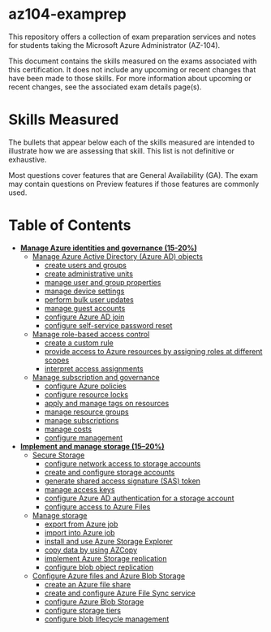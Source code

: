 # az104-examprep

This repository offers a collection of exam preparation services and notes for students taking the Microsoft Azure Administrator (AZ-104).

This document contains the skills measured on the exams associated with this certification. It does not include any upcoming or recent changes that have been made to those skills. For more information about upcoming or recent changes, see the associated exam details page(s).

# Skills Measured

The bullets that appear below each of the skills measured are intended to illustrate how we are assessing that skill. This list is not definitive or exhaustive.

Most questions cover features that are General Availability (GA). The exam may contain questions on Preview features if those features are commonly used.

# Table of Contents

- [**Manage Azure identities and governance (15-20%)**](pages/azure-identities-and-governance.md)
    - [Manage Azure Active Directory (Azure AD) objects](pages/azure-identities-and-governance.md/#manage-azure-active-directory-objects)
        - [create users and groups](pages/azure-identitites-and-governance.md/#create-users-and-groups)
        - [create administrative units](pages/azure-identitites-and-governance.md/#create-administrative-units)
        - [manage user and group properties](pages/azure-identitites-and-governance.md/#manage-user-and-group-properties)
        - [manage device settings](pages/azure-identitites-and-governance.md/#manage-device-settings)
        - [perform bulk user updates](pages/azure-identitites-and-governance.md/#perform-bulk-user-updates)
        - [manage guest accounts](pages/azure-identitites-and-governance.md/#manage-guest-accounts)
        - [configure Azure AD join](pages/azure-identitites-and-governance.md/#configure-azure-ad-join)
        - [configure self-service password reset](pages/azure-identities-and-governance.md/#configure-self-service-password-reset)
    - [Manage role-based access control](pages/azure-identities-and-governance.md/#manage-role-based-access-control)
        - [create a custom rule](pages/azure-identities-and-governance.md//#create-a-custom-rule)
        - [provide access to Azure resources by assigning roles at different scopes](pages/azure-identities-and-governance.md//#provide-access-to-azure-resources-by-assigning-roles-at-different-scopes)
        - [interpret access assignments](pages/azure-identities-and-governance.md//#interpret-access-assignments)
    - [Manage subscription and governance](pages/azure-identities-and-governance.md/#manage-subscription-and-governance)
        - [configure Azure policies](pages/azure-identities-and-governance.md//#configure-azure-policies)
        - [configure resource locks](pages/azure-identities-and-governance.md//#configure-resource-locks)
        - [apply and manage tags on resources](pages/azure-identities-and-governance.md//#apply-and-manage-tags-on-resources)
        - [manage resource groups](pages/azure-identities-and-governance.md//#manage-resource-groups)
        - [manage subscriptions](pages/azure-identities-and-governance.md//#manage-subscriptions)
        - [manage costs](pages/azure-identities-and-governance.md//#manage-costs)
        - [configure management](pages/azure-identities-and-governance.md//#configure-management-groups)
- [**Implement and manage storage (15–20%)**](pages/implement-and-manage-storage.md)
    - [Secure Storage](pages/implement-and-manage-storage.md/#secure-storage)
        - [configure network access to storage accounts](pages/implement-and-manage-storage.md/#configure-network-access-storage-accounts)
        - [create and configure storage accounts](pages/implement-and-manage-storage.md/#create-and-configure-storage-accounts)
        - [generate shared access signature (SAS) token](pages/implement-and-manage-storage.md/#generate-shared-access-signature-(sas)-tokens)
        - [manage access keys](pages/implement-and-manage-storage.md/#manage-access-keys)
        - [configure Azure AD authentication for a storage account](pages/implement-and-manage-storage.md/#configure-azure-ad-authentication-for-a-storage-account)
        - [configure access to Azure Files](pages/implement-and-manage-storage.md/#configure-access-to-azure-files)
    - [Manage storage](pages/implement-and-manage-storage.md/#manage-storage)
        - [export from Azure job](pages/implement-and-manage-storage.md/#export-from-azure-job)
        - [import into Azure job](pages/implement-and-manage-storage.md/#import-into-azure-job)
        - [install and use Azure Storage Explorer](pages/implement-and-manage-storage.md/#install-and-use-azure-storage-explorer)
        - [copy data by using AZCopy](pages/implement-and-manage-storage.md/#copy-data-by-using-AZCopy)
        - [implement Azure Storage replication](pages/implement-and-manage-storage.md/#implement-azure-storage-replication)
        - [configure blob object replication](pages/implement-and-manage-storage.md/#configure-blob-object-replication)
    - [Configure Azure files and Azure Blob Storage](pages/implement-and-manage-storage.md/#configure-azure-files-and-azure-blob-storage)
        - [create an Azure file share](pages/implement-and-manage-storage.md/#create-an-azure-file-share)
        - [create and configure Azure File Sync service](pages/implement-and-manage-storage.md/#create-and-configure-azure-file-sync-service)
        - [configure Azure Blob Storage](#configure-azure-blob-storage)
        - [configure storage tiers](pages/implement-and-manage-storage.md/#configure-storage-tiers)
        - [configure blob lifecycle management](pages/implement-and-manage-storage.md/#configure-blob-lifecycle-management)